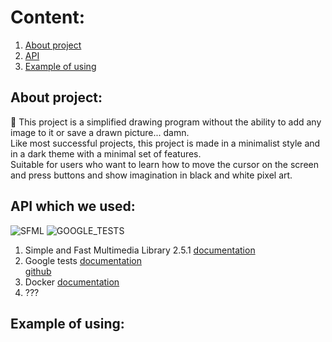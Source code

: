 # Content:
1. [About project](https://github.com/Ruhrozz/SFML_test#about-project)
2. [API](https://github.com/Ruhrozz/SFML_test#api-which-we-used)
3. [Example of using](https://github.com/Ruhrozz/SFML_test#example-of-using)

## About project:

:art: This project is a simplified drawing program without the ability to add any image to it or save a drawn picture... damn.\
Like most successful projects, this project is made in a minimalist style and in a dark theme with a minimal set of features.\
Suitable for users who want to learn how to move the cursor on the screen and press buttons and show imagination in black and white pixel art.

## API which we used:
![SFML](https://camo.githubusercontent.com/f1cd6496aa46486fae925d16a7eac97db76be820a37cb33ad2bc7cedf4191183/68747470733a2f2f7777772e73666d6c2d6465762e6f72672f696d616765732f6c6f676f2e706e67)
![GOOGLE_TESTS](https://user-images.githubusercontent.com/72031225/169479448-7ed0b186-c025-4bc6-83ae-ca751057bb49.png)

1. Simple and Fast Multimedia Library 2.5.1 
[documentation](https://www.sfml-dev.org/documentation/2.5.1/)
2. Google tests 
[documentation](https://google.github.io/googletest/)\
[github](https://github.com/google/googletest)
3. Docker
[documentation]()
4. ???


## Example of using:

